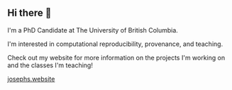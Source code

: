 ## Hi there 👋

I'm a PhD Candidate at The University of British Columbia.

I'm interested in computational reproducibility, provenance, and teaching. 

Check out my website for more information on the projects I'm working on and the classes I'm teaching!

[josephs.website](https://josephs.website)
<!--
**jwons/jwons** is a ✨ _special_ ✨ repository because its `README.md` (this file) appears on your GitHub profile.

Here are some ideas to get you started:

- 🔭 I’m currently working on ...
- 🌱 I’m currently learning ...
- 👯 I’m looking to collaborate on ...
- 🤔 I’m looking for help with ...
- 💬 Ask me about ...
- 📫 How to reach me: ...
- 😄 Pronouns: ...
- ⚡ Fun fact: ...
-->

